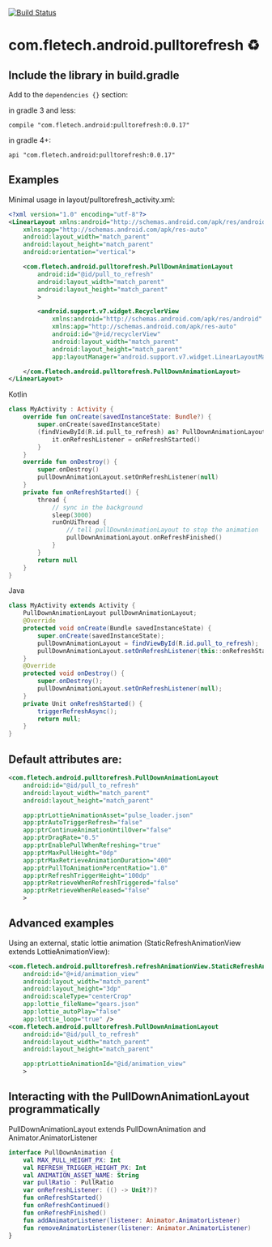 [![Build Status](https://travis-ci.org/flocsy/PullToRefresh.svg?branch=master)](https://travis-ci.org/flocsy/PullToRefresh)

# com.fletech.android.pulltorefresh ♻

## Include the library in build.gradle
Add to the `dependencies {}` section:

in gradle 3 and less:

```compile "com.fletech.android:pulltorefresh:0.0.17"```

in gradle 4+:

```api "com.fletech.android:pulltorefresh:0.0.17"```


## Examples

Minimal usage in layout/pulltorefresh_activity.xml:
```xml
<?xml version="1.0" encoding="utf-8"?>
<LinearLayout xmlns:android="http://schemas.android.com/apk/res/android"
    xmlns:app="http://schemas.android.com/apk/res-auto"
    android:layout_width="match_parent"
    android:layout_height="match_parent"
    android:orientation="vertical">

    <com.fletech.android.pulltorefresh.PullDownAnimationLayout
        android:id="@id/pull_to_refresh"
        android:layout_width="match_parent"
        android:layout_height="match_parent"
        >

        <android.support.v7.widget.RecyclerView
            xmlns:android="http://schemas.android.com/apk/res/android"
            xmlns:app="http://schemas.android.com/apk/res-auto"
            android:id="@+id/recyclerView"
            android:layout_width="match_parent"
            android:layout_height="match_parent"
            app:layoutManager="android.support.v7.widget.LinearLayoutManager"/>

    </com.fletech.android.pulltorefresh.PullDownAnimationLayout>
</LinearLayout>
```
Kotlin
```kotlin
class MyActivity : Activity {
    override fun onCreate(savedInstanceState: Bundle?) {
        super.onCreate(savedInstanceState)
        (findViewById(R.id.pull_to_refresh) as? PullDownAnimationLayout)?.let {
            it.onRefreshListener = onRefreshStarted()
        }
    }
    override fun onDestroy() {
        super.onDestroy()
        pullDownAnimationLayout.setOnRefreshListener(null)
    }
    private fun onRefreshStarted() {
        thread {
            // sync in the background
            sleep(3000)
            runOnUiThread {
                // tell pullDownAnimationLayout to stop the animation
                pullDownAnimationLayout.onRefreshFinished()
            }
        }
        return null
    }
}
```
Java
```java
class MyActivity extends Activity {
    PullDownAnimationLayout pullDownAnimationLayout;
    @Override
    protected void onCreate(Bundle savedInstanceState) {
        super.onCreate(savedInstanceState);
        pullDownAnimationLayout = findViewById(R.id.pull_to_refresh);
        pullDownAnimationLayout.setOnRefreshListener(this::onRefreshStarted);
    }
    @Override
    protected void onDestroy() {
        super.onDestroy();
        pullDownAnimationLayout.setOnRefreshListener(null);
    }
    private Unit onRefreshStarted() {
        triggerRefreshAsync();
        return null;
    }
}
```

## Default attributes are:
```xml
<com.fletech.android.pulltorefresh.PullDownAnimationLayout
    android:id="@id/pull_to_refresh"
    android:layout_width="match_parent"
    android:layout_height="match_parent"

    app:ptrLottieAnimationAsset="pulse_loader.json"
    app:ptrAutoTriggerRefresh="false"
    app:ptrContinueAnimationUntilOver="false"
    app:ptrDragRate="0.5"
    app:ptrEnablePullWhenRefreshing="true"
    app:ptrMaxPullHeight="0dp"
    app:ptrMaxRetrieveAnimationDuration="400"
    app:ptrPullToAnimationPercentRatio="1.0"
    app:ptrRefreshTriggerHeight="100dp"
    app:ptrRetrieveWhenRefreshTriggered="false"
    app:ptrRetrieveWhenReleased="false"
    >
```

## Advanced examples
Using an external, static lottie animation (StaticRefreshAnimationView extends LottieAnimationView):
```xml
<com.fletech.android.pulltorefresh.refreshAnimationView.StaticRefreshAnimationView
    android:id="@+id/animation_view"
    android:layout_width="match_parent"
    android:layout_height="3dp"
    android:scaleType="centerCrop"
    app:lottie_fileName="gears.json"
    app:lottie_autoPlay="false"
    app:lottie_loop="true" />
<com.fletech.android.pulltorefresh.PullDownAnimationLayout
    android:id="@id/pull_to_refresh"
    android:layout_width="match_parent"
    android:layout_height="match_parent"

    app:ptrLottieAnimationId="@id/animation_view"
    >
```

## Interacting with the PullDownAnimationLayout programmatically
PullDownAnimationLayout extends PullDownAnimation and Animator.AnimatorListener

```kotlin
interface PullDownAnimation {
    val MAX_PULL_HEIGHT_PX: Int
    val REFRESH_TRIGGER_HEIGHT_PX: Int
    val ANIMATION_ASSET_NAME: String
    var pullRatio : PullRatio
    var onRefreshListener: (() -> Unit?)?
    fun onRefreshStarted()
    fun onRefreshContinued()
    fun onRefreshFinished()
    fun addAnimatorListener(listener: Animator.AnimatorListener)
    fun removeAnimatorListener(listener: Animator.AnimatorListener)
}
```

